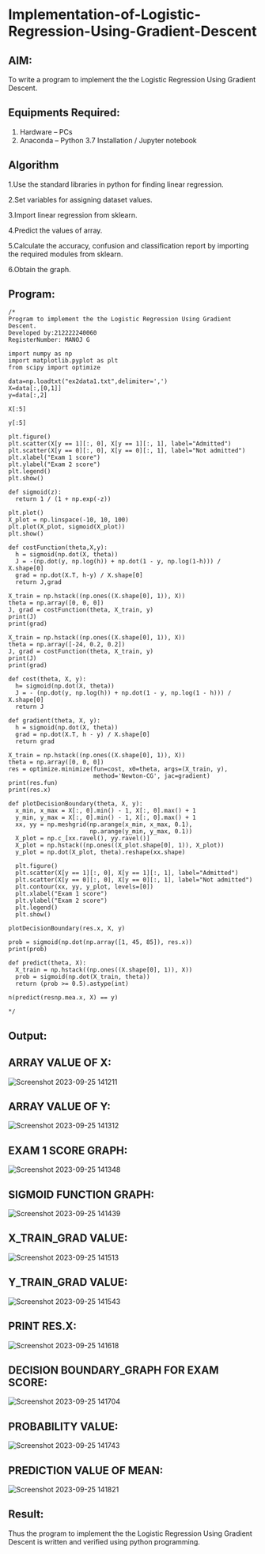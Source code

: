 # Implementation-of-Logistic-Regression-Using-Gradient-Descent

## AIM:
To write a program to implement the the Logistic Regression Using Gradient Descent.

## Equipments Required:
1. Hardware – PCs
2. Anaconda – Python 3.7 Installation / Jupyter notebook

## Algorithm

1.Use the standard libraries in python for finding linear regression.

2.Set variables for assigning dataset values.

3.Import linear regression from sklearn.

4.Predict the values of array.

5.Calculate the accuracy, confusion and classification report by importing the required modules from sklearn.

6.Obtain the graph.

## Program:
```
/*
Program to implement the the Logistic Regression Using Gradient Descent.
Developed by:212222240060
RegisterNumber: MANOJ G

import numpy as np
import matplotlib.pyplot as plt
from scipy import optimize

data=np.loadtxt("ex2data1.txt",delimiter=',')
X=data[:,[0,1]]
y=data[:,2]

X[:5]

y[:5]

plt.figure()
plt.scatter(X[y == 1][:, 0], X[y == 1][:, 1], label="Admitted")
plt.scatter(X[y == 0][:, 0], X[y == 0][:, 1], label="Not admitted")
plt.xlabel("Exam 1 score")
plt.ylabel("Exam 2 score")
plt.legend()
plt.show()

def sigmoid(z):
  return 1 / (1 + np.exp(-z))

plt.plot()
X_plot = np.linspace(-10, 10, 100)
plt.plot(X_plot, sigmoid(X_plot))
plt.show()

def costFunction(theta,X,y):
  h = sigmoid(np.dot(X, theta))
  J = -(np.dot(y, np.log(h)) + np.dot(1 - y, np.log(1-h))) / X.shape[0]
  grad = np.dot(X.T, h-y) / X.shape[0]
  return J,grad

X_train = np.hstack((np.ones((X.shape[0], 1)), X))
theta = np.array([0, 0, 0])
J, grad = costFunction(theta, X_train, y)
print(J)
print(grad)

X_train = np.hstack((np.ones((X.shape[0], 1)), X))
theta = np.array([-24, 0.2, 0.2])
J, grad = costFunction(theta, X_train, y)
print(J)
print(grad)

def cost(theta, X, y):
  h= sigmoid(np.dot(X, theta))
  J = - (np.dot(y, np.log(h)) + np.dot(1 - y, np.log(1 - h))) / X.shape[0]
  return J

def gradient(theta, X, y):
  h = sigmoid(np.dot(X, theta))
  grad = np.dot(X.T, h - y) / X.shape[0]
  return grad

X_train = np.hstack((np.ones((X.shape[0], 1)), X))
theta = np.array([0, 0, 0])
res = optimize.minimize(fun=cost, x0=theta, args=(X_train, y),
                        method='Newton-CG', jac=gradient)
print(res.fun)
print(res.x)

def plotDecisionBoundary(theta, X, y):
  x_min, x_max = X[:, 0].min() - 1, X[:, 0].max() + 1
  y_min, y_max = X[:, 0].min() - 1, X[:, 0].max() + 1
  xx, yy = np.meshgrid(np.arange(x_min, x_max, 0.1),
                       np.arange(y_min, y_max, 0.1))
  X_plot = np.c_[xx.ravel(), yy.ravel()]
  X_plot = np.hstack((np.ones((X_plot.shape[0], 1)), X_plot))
  y_plot = np.dot(X_plot, theta).reshape(xx.shape)

  plt.figure()
  plt.scatter(X[y == 1][:, 0], X[y == 1][:, 1], label="Admitted")
  plt.scatter(X[y == 0][:, 0], X[y == 0][:, 1], label="Not admitted")
  plt.contour(xx, yy, y_plot, levels=[0])
  plt.xlabel("Exam 1 score")
  plt.ylabel("Exam 2 score")
  plt.legend()
  plt.show()

plotDecisionBoundary(res.x, X, y)

prob = sigmoid(np.dot(np.array([1, 45, 85]), res.x))
print(prob)

def predict(theta, X):
  X_train = np.hstack((np.ones((X.shape[0], 1)), X))
  prob = sigmoid(np.dot(X_train, theta))
  return (prob >= 0.5).astype(int)

n(predict(resnp.mea.x, X) == y)

*/
```

## Output:

## ARRAY VALUE OF X:

![Screenshot 2023-09-25 141211](https://github.com/RENUGASARAVANAN/-Implementation-of-Logistic-Regression-Using-Gradient-Descent/assets/119292258/2675fc59-95d8-4d86-bb5b-8fb302978754)

## ARRAY VALUE OF Y:

![Screenshot 2023-09-25 141312](https://github.com/RENUGASARAVANAN/-Implementation-of-Logistic-Regression-Using-Gradient-Descent/assets/119292258/decddb30-a4ae-4219-9c70-bc57ee462371)

## EXAM 1 SCORE GRAPH:

![Screenshot 2023-09-25 141348](https://github.com/RENUGASARAVANAN/-Implementation-of-Logistic-Regression-Using-Gradient-Descent/assets/119292258/c8ae4f74-287e-4889-a2ed-d13bfbe45df6)

## SIGMOID FUNCTION GRAPH:

![Screenshot 2023-09-25 141439](https://github.com/RENUGASARAVANAN/-Implementation-of-Logistic-Regression-Using-Gradient-Descent/assets/119292258/a62c56cf-fddc-42ae-8ff6-486888b43c26)

## X_TRAIN_GRAD VALUE:

![Screenshot 2023-09-25 141513](https://github.com/RENUGASARAVANAN/-Implementation-of-Logistic-Regression-Using-Gradient-Descent/assets/119292258/c01774cf-3fcd-4762-8723-cc7aefb9d568)

## Y_TRAIN_GRAD VALUE:

![Screenshot 2023-09-25 141543](https://github.com/RENUGASARAVANAN/-Implementation-of-Logistic-Regression-Using-Gradient-Descent/assets/119292258/56cc8727-6ed4-4a6e-912e-ee286c9cad41)

## PRINT RES.X:

![Screenshot 2023-09-25 141618](https://github.com/RENUGASARAVANAN/-Implementation-of-Logistic-Regression-Using-Gradient-Descent/assets/119292258/5ee84825-f907-4018-8982-f34257609776)

## DECISION BOUNDARY_GRAPH FOR EXAM SCORE:

![Screenshot 2023-09-25 141704](https://github.com/RENUGASARAVANAN/-Implementation-of-Logistic-Regression-Using-Gradient-Descent/assets/119292258/f58e3fef-b3f3-4366-bd97-87553cdbf72b)

## PROBABILITY VALUE:

![Screenshot 2023-09-25 141743](https://github.com/RENUGASARAVANAN/-Implementation-of-Logistic-Regression-Using-Gradient-Descent/assets/119292258/d4b8238c-561b-48e7-81d0-2ed288bb03b4)

## PREDICTION VALUE OF MEAN:

![Screenshot 2023-09-25 141821](https://github.com/RENUGASARAVANAN/-Implementation-of-Logistic-Regression-Using-Gradient-Descent/assets/119292258/75a8b857-eeeb-45b4-843b-c94c5074bb55)


## Result:
Thus the program to implement the the Logistic Regression Using Gradient Descent is written and verified using python programming.

